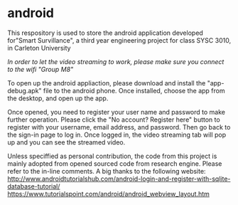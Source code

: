 # android
This respository is used to store the android application developed for"Smart Survillance", a third year engineering project for class 
SYSC 3010, in Carleton University

*In order to let the video streaming to work, please make sure you connect to the wifi "Group M8"*

To open up the android appliaction, please download and install the "app-debug.apk" file to the android phone. Once installed, choose
the app from the desktop, and open up the app. 

Once opened, you need to register your user name and password to make further operation. Please click the "No account? Register here" button
to register with your username, email address, and password. Then go back to the sign-in page to log in. Once logged in, the video streaming tab will pop up and you can see the streamed video.

Unless speciffied as personal contribution, the code from this project is mainly adopted from opened sourced code from research engine. Please refer to the in-line comments.
A big thanks to the following website:
http://www.androidtutorialshub.com/android-login-and-register-with-sqlite-database-tutorial/
https://www.tutorialspoint.com/android/android_webview_layout.htm
